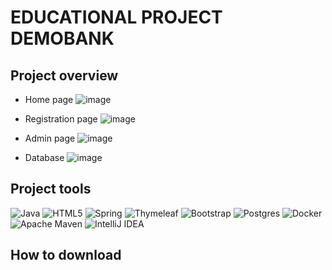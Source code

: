 # EDUCATIONAL PROJECT DEMOBANK

## Project overview

+ Home page
![image](https://user-images.githubusercontent.com/91944488/208177366-fb8d9ba4-e4f8-4da4-9585-6fe291290322.png)

+ Registration page
![image](https://user-images.githubusercontent.com/91944488/208177331-1532c0df-6954-45d4-89c9-3f1a0ca8f464.png)


+ Admin page
![image](https://user-images.githubusercontent.com/91944488/208177407-659821a3-fc86-4fa4-bc30-4c7157d5aa70.png)

+ Database
![image](https://user-images.githubusercontent.com/91944488/208177070-12b446aa-f81d-494a-b2f4-18a4c37676ad.png)


## Project tools
![Java](https://img.shields.io/badge/java-%23ED8B00.svg?style=for-the-badge&logo=java&logoColor=white)
![HTML5](https://img.shields.io/badge/html5-%23E34F26.svg?style=for-the-badge&logo=html5&logoColor=white)
![Spring](https://img.shields.io/badge/spring-%236DB33F.svg?style=for-the-badge&logo=spring&logoColor=white)
![Thymeleaf](https://img.shields.io/badge/Thymeleaf-%23005C0F.svg?style=for-the-badge&logo=Thymeleaf&logoColor=white)
![Bootstrap](https://img.shields.io/badge/bootstrap-%23563D7C.svg?style=for-the-badge&logo=bootstrap&logoColor=white)
![Postgres](https://img.shields.io/badge/postgres-%23316192.svg?style=for-the-badge&logo=postgresql&logoColor=white)
![Docker](https://img.shields.io/badge/docker-%230db7ed.svg?style=for-the-badge&logo=docker&logoColor=white)
![Apache Maven](https://img.shields.io/badge/Apache%20Maven-C71A36?style=for-the-badge&logo=Apache%20Maven&logoColor=white)
![IntelliJ IDEA](https://img.shields.io/badge/IntelliJIDEA-000000.svg?style=for-the-badge&logo=intellij-idea&logoColor=white)
## How to download
